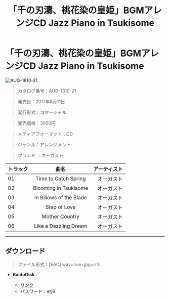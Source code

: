 ﻿---
layout: mypost
title: 「千の刃濤、桃花染の皇姫」BGMアレンジCD Jazz Piano in Tsukisome
categories: [オーガスト]
---

# 「千の刃濤、桃花染の皇姫」BGMアレンジCD Jazz Piano in Tsukisome

![AUG-1810-21](AUG-1810-21-Cover.jpg)

> カタログ番号：AUG-1810-21

> 発売日：2017年8月11日

> 発行形式：コマーシャル

> 発売価格：3000円

> メディアフォーマット：CD

> ジャンル：アレンジメント

> ブランド ：オーガスト


| トラック | 曲名 | アーティスト |
| ------| :-----------: | -----: |
| 01   | Time to Catch Spring                          | オーガスト |
| 02   | Blooming in Tsukisome             | オーガスト |
| 03   | In Billows of the Blade                                | オーガスト |
| 04   | Step of Love              | オーガスト |
| 05   | Mother Country | オーガスト |
| 06   | Like a Dazzling Dream                    | オーガスト |


---
## ダウンロード
> ファイル形式：[EAC] wav+cue+jpg+rr3

  - **BaiduDisk**

    - [リンク](https://pan.baidu.com/s/1nK3EpaOFGuKgquRRz16Mnw)
    - パスワード：erj6
  